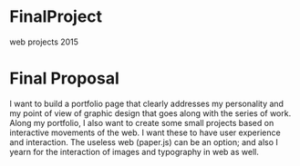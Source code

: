 # FinalProject
web projects 2015

# Final Proposal
I want to build a portfolio page that clearly addresses my personality and my point of view of graphic design that goes along with the series of work. Along my portfolio, I also want to create some small projects based on interactive movements of the web. I want these to have user experience and interaction. The useless web (paper.js) can be an option; and also I yearn for the interaction of images and typography in web as well. 
